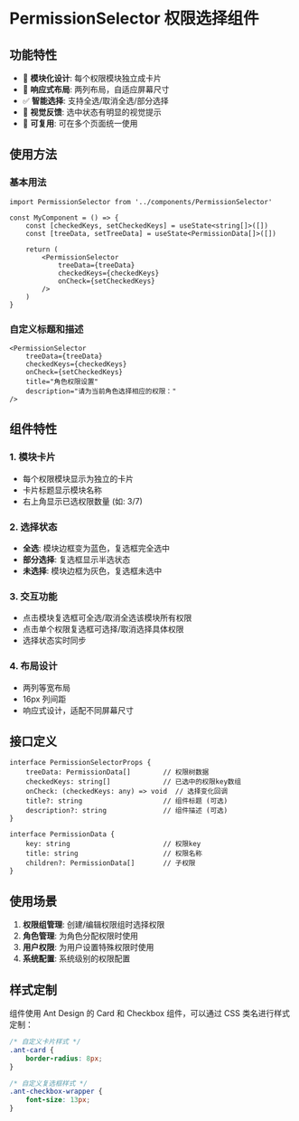# PermissionSelector 权限选择组件

## 功能特性

- 🎯 **模块化设计**: 每个权限模块独立成卡片
- 📱 **响应式布局**: 两列布局，自适应屏幕尺寸
- ✅ **智能选择**: 支持全选/取消全选/部分选择
- 🎨 **视觉反馈**: 选中状态有明显的视觉提示
- 🔄 **可复用**: 可在多个页面统一使用

## 使用方法

### 基本用法

```tsx
import PermissionSelector from '../components/PermissionSelector'

const MyComponent = () => {
    const [checkedKeys, setCheckedKeys] = useState<string[]>([])
    const [treeData, setTreeData] = useState<PermissionData[]>([])

    return (
        <PermissionSelector
            treeData={treeData}
            checkedKeys={checkedKeys}
            onCheck={setCheckedKeys}
        />
    )
}
```

### 自定义标题和描述

```tsx
<PermissionSelector
    treeData={treeData}
    checkedKeys={checkedKeys}
    onCheck={setCheckedKeys}
    title="角色权限设置"
    description="请为当前角色选择相应的权限："
/>
```

## 组件特性

### 1. 模块卡片
- 每个权限模块显示为独立的卡片
- 卡片标题显示模块名称
- 右上角显示已选权限数量 (如: 3/7)

### 2. 选择状态
- **全选**: 模块边框变为蓝色，复选框完全选中
- **部分选择**: 复选框显示半选状态
- **未选择**: 模块边框为灰色，复选框未选中

### 3. 交互功能
- 点击模块复选框可全选/取消全选该模块所有权限
- 点击单个权限复选框可选择/取消选择具体权限
- 选择状态实时同步

### 4. 布局设计
- 两列等宽布局
- 16px 列间距
- 响应式设计，适配不同屏幕尺寸

## 接口定义

```tsx
interface PermissionSelectorProps {
    treeData: PermissionData[]        // 权限树数据
    checkedKeys: string[]             // 已选中的权限key数组
    onCheck: (checkedKeys: any) => void  // 选择变化回调
    title?: string                    // 组件标题 (可选)
    description?: string              // 组件描述 (可选)
}

interface PermissionData {
    key: string                       // 权限key
    title: string                     // 权限名称
    children?: PermissionData[]       // 子权限
}
```

## 使用场景

1. **权限组管理**: 创建/编辑权限组时选择权限
2. **角色管理**: 为角色分配权限时使用
3. **用户权限**: 为用户设置特殊权限时使用
4. **系统配置**: 系统级别的权限配置

## 样式定制

组件使用 Ant Design 的 Card 和 Checkbox 组件，可以通过 CSS 类名进行样式定制：

```css
/* 自定义卡片样式 */
.ant-card {
    border-radius: 8px;
}

/* 自定义复选框样式 */
.ant-checkbox-wrapper {
    font-size: 13px;
}
``` 